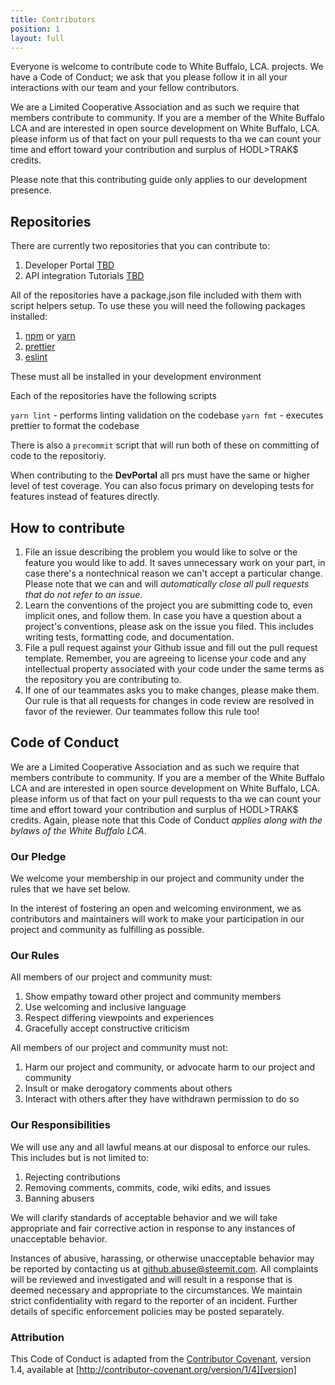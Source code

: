 ```yaml
---
title: Contributors
position: 1
layout: full
---
```


Everyone is welcome to contribute code to White Buffalo, LCA. projects. We have a Code of Conduct;
we ask that you please follow it in all your interactions with our team and your fellow
contributors.

We are a Limited Cooperative Association and as such we require that members contribute to community. If you are a member of the White Buffalo LCA and are interested in open source development on White Buffalo, LCA. please inform us of that fact on your pull requests to tha we can count your time and effort toward your contribution and surplus of HODL>TRAK\$ credits.

Please note that this contributing guide only applies to our development presence.

## Repositories

There are currently two repositories that you can contribute to:

1.  Developer Portal [TBD](TBD)
2.  API integration Tutorials [TBD](TBD)

All of the repositories have a package.json file included with them with script helpers setup. To use these you will need the following packages installed:

1.  [npm](https://www.npmjs.com/) or [yarn](https://yarnpkg.com/en/)
2.  [prettier](https://github.com/prettier/prettier)
3.  [eslint](https://eslint.org/)

These must all be installed in your development environment

Each of the repositories have the following scripts

`yarn lint` - performs linting validation on the codebase
`yarn fmt` - executes prettier to format the codebase

There is also a `precommit` script that will run both of these on committing of code to the repositoriy.

When contributing to the **DevPortal** all prs must have the same or higher level of test coverage. You can also focus primary on developing tests for features instead of features directly.

## How to contribute

1.  File an issue describing the problem you would like to solve or the feature you would like to add. It saves unnecessary work on your part, in case there's a nontechnical reason we can't accept a particular change. Please note that we can and will _automatically close all pull requests that do not refer to an issue_.
2.  Learn the conventions of the project you are submitting code to, even implicit ones, and follow them. In case you have a question about a project's conventions, please ask on the issue you filed. This includes writing tests, formatting code, and documentation.
3.  File a pull request against your Github issue and fill out the pull request template. Remember, you are agreeing to license your code and any intellectual property associated with your code under the same terms as the repository you are contributing to.
4.  If one of our teammates asks you to make changes, please make them. Our rule is that all requests for changes in code review are resolved in favor of the reviewer. Our teammates follow this rule too!

## Code of Conduct

We are a Limited Cooperative Association and as such we require that members contribute to community. If you are a member of the White Buffalo LCA and are interested in open source development on White Buffalo, LCA. please inform us of that fact on your pull requests to tha we can count your time and effort toward your contribution and surplus of HODL>TRAK\$ credits. Again, please note that this Code of Conduct _applies along with the bylaws of the White Buffalo LCA_.

### Our Pledge

We welcome your membership in our project and community under the rules that we have set below.

In the interest of fostering an open and welcoming environment, we as contributors and maintainers will work to make your participation in our project and community as fulfilling as possible.

### Our Rules

All members of our project and community must:

1.  Show empathy toward other project and community members
2.  Use welcoming and inclusive language
3.  Respect differing viewpoints and experiences
4.  Gracefully accept constructive criticism

All members of our project and community must not:

1.  Harm our project and community, or advocate harm to our project and community
2.  Insult or make derogatory comments about others
3.  Interact with others after they have withdrawn permission to do so

### Our Responsibilities

We will use any and all lawful means at our disposal to enforce our rules. This includes
but is not limited to:

1.  Rejecting contributions
2.  Removing comments, commits, code, wiki edits, and issues
3.  Banning abusers

We will clarify standards of acceptable behavior and we will take appropriate
and fair corrective action in response to any instances of unacceptable behavior.

Instances of abusive, harassing, or otherwise unacceptable behavior may be
reported by contacting us at github.abuse@steemit.com. All
complaints will be reviewed and investigated and will result in a response that
is deemed necessary and appropriate to the circumstances. We
maintain strict confidentiality with regard to the reporter of an incident.
Further details of specific enforcement policies may be posted separately.

### Attribution

This Code of Conduct is adapted from the [Contributor Covenant][homepage], version 1.4,
available at [http://contributor-covenant.org/version/1/4][version]

[homepage]: http://contributor-covenant.org
[version]: http://contributor-covenant.org/version/1/4/gg
